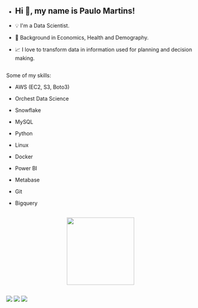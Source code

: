 - ## Hi 👋, my name is Paulo Martins! 

- :bulb: I'm a Data Scientist.

- 🌱  Background in Economics, Health and Demography.

- 📈 I love to transform data in information used for planning and decision making.


  ##
Some of my skills:

- AWS (EC2, S3, Boto3)
- Orchest Data Science
- Snowflake
- MySQL
- Python
- Linux
- Docker
- Power BI
- Metabase
- Git
- Bigquery

  ##

<div align="center">
  <a href="https://github.com/paulohenriqueviegasmartins">
  <img height="180em" src="https://github-readme-stats.vercel.app/api?username=paulohenriqueviegasmartins&show_icons=true&theme=solarized-light&include_all_commits=true&count_private=true"/>
</div>

  ##
<div> 
  <a href="31987854151" target="_blank"><img src="https://img.shields.io/badge/WhatsApp-25D366?style=for-the-badge&logo=whatsapp&logoColor=white" target="_blank"></a> 
  <a href = "mailto:phviegasmartins@gmail.com"><img src="https://img.shields.io/badge/-Gmail-%23333?style=for-the-badge&logo=gmail&logoColor=white" target="_blank"></a>
  <a href="www.linkedin.com/in/paulo-h-v-martins" target="_blank"><img src="https://img.shields.io/badge/-LinkedIn-%230077B5?style=for-the-badge&logo=linkedin&logoColor=white" target="_blank"></a> 
 
 
</div>
 
